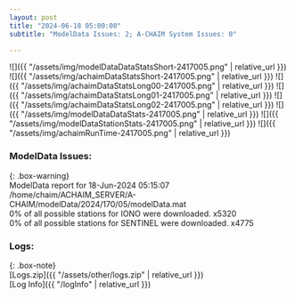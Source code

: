 ```yaml
---
layout: post
title: "2024-06-18 05:00:00"
subtitle: "ModelData Issues: 2; A-CHAIM System Issues: 0"

---
```


![]({{ "/assets/img/modelDataDataStatsShort-2417005.png" | relative_url }})
![]({{ "/assets/img/achaimDataStatsShort-2417005.png" | relative_url }})
![]({{ "/assets/img/achaimDataStatsLong00-2417005.png" | relative_url }})
![]({{ "/assets/img/achaimDataStatsLong01-2417005.png" | relative_url }})
![]({{ "/assets/img/achaimDataStatsLong02-2417005.png" | relative_url }})
![]({{ "/assets/img/modelDataDataStats-2417005.png" | relative_url }})
![]({{ "/assets/img/modelDataStationStats-2417005.png" | relative_url }})
![]({{ "/assets/img/achaimRunTime-2417005.png" | relative_url }})


### ModelData Issues:  
  
{: .box-warning}  
 ModelData report for 18-Jun-2024 05:15:07   
 /home/chaim/ACHAIM_SERVER/A-CHAIM/modelData/2024/170/05/modelData.mat   
 0% of all possible stations for IONO were downloaded. x5320   
 0% of all possible stations for SENTINEL were downloaded. x4775   
  


### Logs:  
  
{: .box-note}  
[Logs.zip]({{ "/assets/other/logs.zip" | relative_url }})  
[Log Info]({{ "/logInfo" | relative_url }})  
